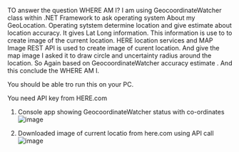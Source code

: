 ﻿TO answer the question WHERE AM I? I am using GeocoordinateWatcher class within .NET Framework to ask operating system About my GeoLocation.
Operating sytstem determine location and give estimate about location accuracy. It gives Lat Long information. This information is use to 
to create image of the current location. HERE location services and MAP  Image REST API is used to create image of curent location.
And give the map image I asked it to draw circle and uncertainty radius around the location. So Again based on GeocoordinateWatcher accuracy estimate 
. And this conclude the WHERE AM I. 

You should be able tro run this on your PC.

You need API key from HERE.com
1. Console app showing GeocoordinateWatcher status with co-ordinates
![image](https://user-images.githubusercontent.com/24284135/56984009-03b28700-6b53-11e9-80cf-cb7cbf38bce8.png)

2. Downloaded image of current locatio from here.com using API call
![image](https://user-images.githubusercontent.com/24284135/56984095-3e1c2400-6b53-11e9-9411-be7dc621feac.png)



